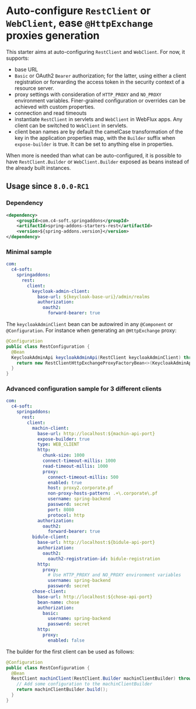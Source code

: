 # Auto-configure `RestClient` or `WebClient`, ease `@HttpExchange` proxies generation
This starter aims at auto-configuring `RestClient` and `WebClient`. For now, it supports:
- base URL
- `Basic` or OAuth2 `Bearer` authorization; for the latter, using either a client registration or forwarding the access token in the security context of a resource server.
- proxy settings with consideration of `HTTP_PROXY` and `NO_PROXY` environment variables. Finer-grained configuration or overrides can be achieved with custom properties.
- connection and read timeouts
- instantiate `RestClient` in servlets and `WebClient` in WebFlux apps. Any client can be switched to `WebClient` in servlets.
- client bean names are by default the camelCase transformation of the key in the application properties map, with the `Builder` suffix when `expose-builder` is true. It can be set to anything else in properties.

When more is needed than what can be auto-configured, it is possible to have `RestClient.Builder` or `WebClient.Builder` exposed as beans instead of the already built instances.

## Usage since `8.0.0-RC1`
### Dependency
```xml
<dependency>
    <groupId>com.c4-soft.springaddons</groupId>
    <artifactId>spring-addons-starters-rest</artifactId>
    <version>${spring-addons.version}</version>
</dependency>
```

### Minimal sample
```yaml
com:
  c4-soft:
    springaddons:
      rest:
        client:
          keycloak-admin-client:
            base-url: ${keycloak-base-uri}/admin/realms
            authorization:
              oauth2:
                forward-bearer: true
```
The `keycloakAdminClient` bean can be autowired in any `@Component` or `@Configuration`. For instance when generating an `@HttpExchange` proxy:
```java
@Configuration
public class RestConfiguration {
  @Bean
  KeycloakAdminApi keycloakAdminApi(RestClient keycloakAdminClient) throws Exception {
    return new RestClientHttpExchangeProxyFactoryBean<>(KeycloakAdminApi.class, keycloakAdminClient).getObject();
  }
}
```

### Advanced configuration sample for 3 different clients
```yaml
com:
  c4-soft:
    springaddons:
      rest:
        client:
          machin-client:
            base-url: http://localhost:${machin-api-port}
            expose-builder: true
            type: WEB_CLIENT
            http:
              chunk-size: 1000
              connect-timeout-millis: 1000
              read-timeout-millis: 1000
              proxy:
                connect-timeout-millis: 500
                enabled: true
                host: proxy2.corporate.pf
                non-proxy-hosts-pattern: .+\.corporate\.pf
                username: spring-backend
                password: secret
                port: 8080
                protocol: http
            authorization:
              oauth2:
                forward-bearer: true
          bidule-client:
            base-url: http://localhost:${bidule-api-port}
            authorization:
              oauth2:
                oauth2-registration-id: bidule-registration
            http:
              proxy:
                # Use HTTP_PROXY and NO_PROXY environment variables
                username: spring-backend
                password: secret
          chose-client:
            base-url: http://localhost:${chose-api-port}
            bean-name: chose
            authorization:
              basic:
                username: spring-backend
                password: secret
            http:
              proxy:
                enabled: false
```
The builder for the first client can be used as follows:
```java
@Configuration
public class RestConfiguration {
  @Bean
  RestClient machinClient(RestClient.Builder machinClientBuilder) throws Exception {
    // Add some configuration to the machinClientBuilder
    return machinClientBuilder.build();
  }
}
```
